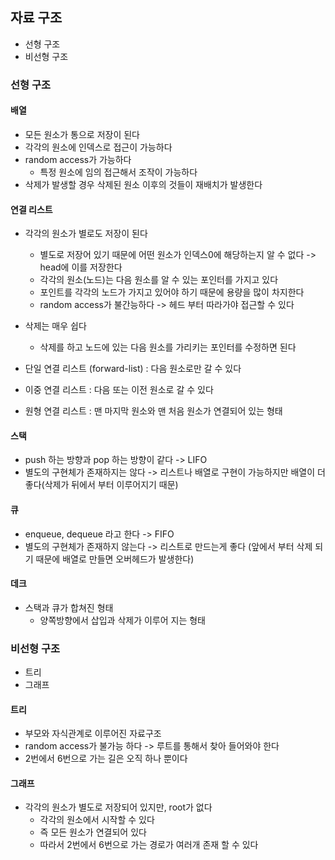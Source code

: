 ## 자료 구조

- 선형 구조
- 비선형 구조

### 선형 구조

#### 배열

- 모든 원소가 통으로 저장이 된다
- 각각의 원소에 인덱스로 접근이 가능하다
- random access가 가능하다
    - 특정 원소에 임의 접근해서 조작이 가능하다
- 삭제가 발생할 경우 삭제된 원소 이후의 것들이 재배치가 발생한다

#### 연결 리스트

- 각각의 원소가 별로도 저장이 된다
    - 별도로 저장어 있기 때문에 어떤 원소가 인덱스0에 해당하는지 알 수 없다 -> head에 이를 저장한다
    - 각각의 원소(노드)는 다음 원소를 알 수 있는 포인터를 가지고 있다
    - 포인트를 각각의 노드가 가지고 있어야 하기 때문에 용량을 많이 차지한다
    - random access가 불간능하다 -> 헤드 부터 따라가야 접근할 수 있다
- 삭제는 매우 쉽다
    - 삭제를 하고 노드에 있는 다음 원소를 가리키는 포인터를 수정하면 된다

- 단일 연결 리스트 (forward-list) : 다음 원소로만 갈 수 있다
- 이중 연결 리스트 : 다음 또는 이전 원소로 갈 수 있다
- 원형 연결 리스트 : 맨 마지막 원소와 맨 처음 원소가 연결되어 있는 형태

#### 스택

- push 하는 방향과 pop 하는 방향이 같다 -> LIFO
- 별도의 구현체가 존재하지는 않다 -> 리스트나 배열로 구현이 가능하지만 배열이 더 좋다(삭제가 뒤에서 부터 이루어지기 때문)

#### 큐

- enqueue, dequeue 라고 한다 -> FIFO
- 별도의 구현체가 존재하지 않는다 -> 리스트로 만드는게 좋다 (앞에서 부터 삭제 되기 때문에 배열로 만들면 오버헤드가 발생한다)

#### 데크

- 스택과 큐가 합쳐진 형태
    - 양쪽방향에서 삽입과 삭제가 이루어 지는 형태

### 비선형 구조

- 트리
- 그래프

#### 트리

- 부모와 자식관계로 이루어진 자료구조
- random access가 불가능 하다 -> 루트를 통해서 찾아 들어와야 한다
- 2번에서 6번으로 가는 길은 오직 하나 뿐이다

#### 그래프

- 각각의 원소가 별도로 저장되어 있지만, root가 없다
    - 각각의 원소에서 시작할 수 있다
    - 즉 모든 원소가 연결되어 있다
    - 따라서 2번에서 6번으로 가는 경로가 여러개 존재 할 수 있다
